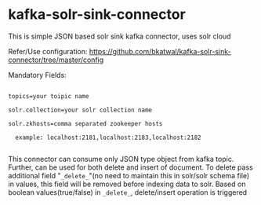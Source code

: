 # kafka-solr-sink-connector
This is simple JSON based solr sink kafka connector, uses solr cloud

Refer/Use configuration: https://github.com/bkatwal/kafka-solr-sink-connector/tree/master/config

Mandatory Fields:

<pre>
<code>
topics=your toipic name
  
solr.collection=your solr collection name
  
solr.zkhosts=comma separated zookeeper hosts

  example: localhost:2181,localhost:2183,localhost:2182
 </code>
</pre>

This connector can consume only JSON type object from kafka topic. Further, can be used for both delete and insert of document. To delete pass additional field "`_delete_`"(no need to maintain this in solr/solr schema file) in values, this field will be removed before indexing data to solr. Based on boolean values(true/false) in `_delete_`, delete/insert operation is triggered
